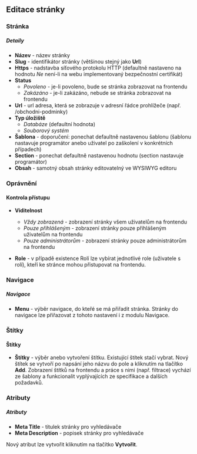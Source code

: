 ## Editace stránky

### Stránka

##### Detaily

+ **Název** - název stránky
+ **Slug** - identifikátor stránky (většinou stejný jako **Url**)
+ **Https** - nadstavba síťového protokolu HTTP (defaultně nastaveno na hodnotu *Ne* není-li na webu implementovaný bezpečnostní certifikát)
+ **Status**
    * *Povoleno* - je-li povoleno, bude se stránka zobrazovat na frontendu
    * *Zakázáno* - je-li zakázáno, nebude se stránka zobrazovat na frontendu
+ **Url** - url adresa, která se zobrazuje v adresní řádce prohlížeče (např. /obchodni-podminky)
+ **Typ úložiště**
    * *Databáze* (defaultní hodnota)
    * *Souborový systém*
+ **Šablona** - doporučení: ponechat defaultně nastavenou šablonu (šablonu nastavuje programátor anebo uživatel po zaškolení v konkrétních případech)
+ **Section** - ponechat defaultně nastavenou hodnotu (section nastavuje programátor)
+ **Obsah** - samotný obsah stránky editovatelný ve WYSIWYG editoru


### Oprávnění

#### Kontrola přístupu

+ **Viditelnost**
    * *Vždy zobrazená* - zobrazení stránky všem uživatelům na frontendu
    * *Pouze přihlášeným* - zobrazení stránky pouze přihlášeným uživatelům na frontendu
    * *Pouze administrátorům* - zobrazení stránky pouze administrátorům na frontendu

+ **Role** - v případě existence Rolí lze vybírat jednotlivé role (uživatele s rolí), kteří ke stránce mohou přistupovat na frontendu.


### Navigace

##### Navigace

+ **Menu** - výběr navigace, do kteřé se má přiřadit stránka. Stránky do navigace lze přiřazovat z tohoto nastavení i z modulu Navigace.


### Štítky

#### Štítky

+ **Štítky** - výběr anebo vytvoření štítku. Existující štítek stačí vybrat. Nový štítek se vytvoří po napsání jeho názvu do pole a kliknutím na tlačítko **Add**. Zobrazení štítků na frontendu a práce s nimi (např. filtrace) vychází ze šablony a funkcionalit vyplývajících ze specifikace a dalších požadavků.


### Atributy

##### Atributy

+ **Meta Title** - titulek stránky pro vyhledávače
+ **Meta Description** - popisek stránky pro vyhledávače

Nový atribut lze vytvořit kliknutím na tlačítko **Vytvořit**.